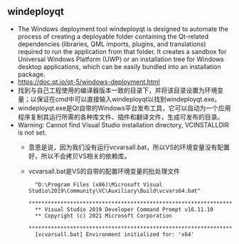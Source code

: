 ## windeployqt
- The Windows deployment tool windeployqt is designed to automate the process of creating a deployable folder containing the Qt-related dependencies (libraries, QML imports, plugins, and translations) required to run the application from that folder. It creates a sandbox for Universal Windows Platform (UWP) or an installation tree for Windows desktop applications, which can be easily bundled into an installation package.  
- https://doc.qt.io/qt-5/windows-deployment.html
- 找到与自己工程使用的编译器版本一致的目录下，并将该目录设置为环境变量；以保证在cmd中可以直接输入windeployqt以找到windeployqt.exe。
- windeployqt.exe是Qt自带的Windows平台发布工具，它可以自动为一个应用程序复制其运行所需的各种库文件、插件和翻译文件，生成可发布的目录。
- Warning: Cannot find Visual Studio installation directory, VCINSTALLDIR is not set.
	- 意思是说，因为我们没有运行vcvarsall.bat，所以VS的环境变量没有配置好，所以不会拷贝VS相关的依赖库。
	- vcvarsall.bat是VS的自带的配置环境变量的批处理文件

			"D:\Program Files (x86)\Microsoft Visual Studio\2019\Community\VC\Auxiliary\Build\vcvars64.bat"
			**********************************************************************
			** Visual Studio 2019 Developer Command Prompt v16.11.10
			** Copyright (c) 2021 Microsoft Corporation
			**********************************************************************
			[vcvarsall.bat] Environment initialized for: 'x64'